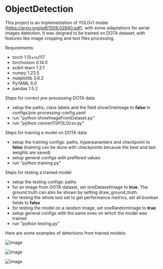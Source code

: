 # ObjectDetection

  This project is an implementation of YOLOv1 model (https://arxiv.org/pdf/1506.02640.pdf), with some adaptations for aerial images detection. It was deigned to be trained on DOTA dataset, with features like image cropping and text files processing.
  
  Requirements:
  
- torch 1.13+cu117
- torchvision 0.14.0
- scikit-learn 1.2.1
- numpy 1.23.5
- matplotlib 3.6.2
- PyYAML 6.0
- pandas 1.5.2  

Steps for correct pre-processing DOTA data:

- setup the paths, class labels and the field showOneImage to <b>false</b> in configs/pre-processing-config.yaml
- run "python showImageFromDataset.py"
- run "python convertToYOLOcsv.py"

Steps for training a model on DOTA data:

- setup the training configs: paths, hyperparamters and checkpoint to <b>false</b> (training can be done with checkpoints because the best and last weights are saved)
- setup general configs with preffered values
- run "python training.py"

Steps for testing a trained model:

- setup the testing configs: paths
- for an image from DOTA dataset, set oneDatasetImage to <b>true</b>. The ground truth can also be shown by setting draw_ground_truth.
- for testing the whole test set to get performance metrics, set all boolean fields to <b>false</b>
- for testing the model on a random image, set oneRandomImage to <b>true</b>
- setup general configs with the same ones on which the model was trained
- run "python testing.py"

Here are some examples of detections from trained models:

![image](https://github.com/edinitu/ObjectDetection/assets/80175654/9ed96f36-1262-4b69-9f9f-3e530cd54c7b)

![image](https://github.com/edinitu/ObjectDetection/assets/80175654/dec79f73-b5c6-433b-aa49-f2767f38f9af)

![image](https://github.com/edinitu/ObjectDetection/assets/80175654/3e14dae1-d2b8-4448-9733-14c83fb8a306)






